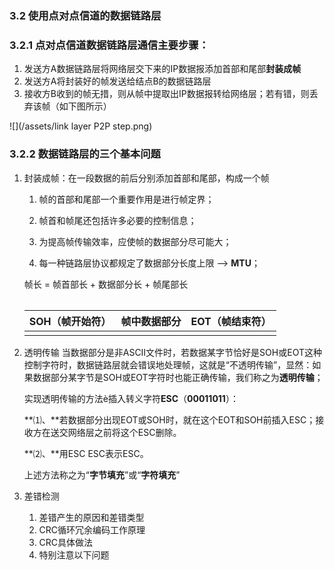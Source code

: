 ### 3.2 使用点对点信道的数据链路层

### 3.2.1 点对点信道数据链路层通信主要步骤：

1. 发送方A数据链路层将网络层交下来的IP数据报添加首部和尾部**封装成帧**
2. 发送方A将封装好的帧发送给结点B的数据链路层
3. 接收方B收到的帧无措，则从帧中提取出IP数据报转给网络层；若有错，则丢弃该帧（如下图所示）

![](/assets/link layer P2P step.png)

### 3.2.2 数据链路层的三个基本问题

1. 封装成帧：在一段数据的前后分别添加首部和尾部，构成一个帧
   1. 帧的首部和尾部一个重要作用是进行帧定界；

   2. 帧首和帧尾还包括许多必要的控制信息；

   3. 为提高帧传输效率，应使帧的数据部分尽可能大；

   4. 每一种链路层协议都规定了数据部分长度上限 --&gt; **MTU**；

   帧长 = 帧首部长 + 数据部分长 + 帧尾部长

   |  |
   | :--- |


   | SOH（帧开始符） | 帧中数据部分 | EOT（帧结束符） |
   | :--- | :--- | :--- |
   |  |  |  |

  

2. 透明传输
   当数据部分是非ASCⅡ文件时，若数据某字节恰好是SOH或EOT这种控制字符时，数据链路层就会错误地处理帧，这就是“不透明传输”，显然：如果数据部分某字节是SOH或EOT字符时也能正确传输，我们称之为**透明传输**；

   实现透明传输的方法è插入转义字符**ESC**（**00011011**）：

   **⑴、**若数据部分出现EOT或SOH时，就在这个EOT和SOH前插入ESC；接收方在送交网络层之前将这个ESC删除。

   **⑵、**用ESC ESC表示ESC。

   上述方法称之为“**字节填充**”或“**字符填充**”

3. 差错检测
   1. 差错产生的原因和差错类型
   2. CRC循环冗余编码工作原理
   3. CRC具体做法
   4. 特别注意以下问题



